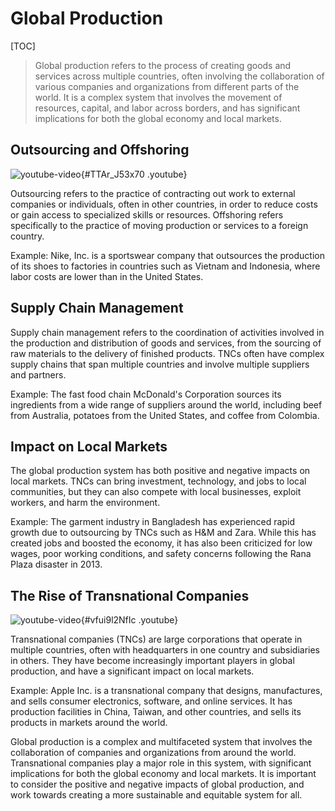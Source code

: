 # Global Production

[TOC]

> Global production refers to the process of creating goods and services across multiple countries, often involving the collaboration of various companies and organizations from different parts of the world. It is a complex system that involves the movement of resources, capital, and labor across borders, and has significant implications for both the global economy and local markets.

## Outsourcing and Offshoring

![youtube-video](media/live/ttar-j53x70.jpeg "click to load video"){#TTAr_J53x70 .youtube}

Outsourcing refers to the practice of contracting out work to external companies or individuals, often in other countries, in order to reduce costs or gain access to specialized skills or resources. Offshoring refers specifically to the practice of moving production or services to a foreign country.

Example: Nike, Inc. is a sportswear company that outsources the production of its shoes to factories in countries such as Vietnam and Indonesia, where labor costs are lower than in the United States.

## Supply Chain Management

Supply chain management refers to the coordination of activities involved in the production and distribution of goods and services, from the sourcing of raw materials to the delivery of finished products. TNCs often have complex supply chains that span multiple countries and involve multiple suppliers and partners.

Example: The fast food chain McDonald's Corporation sources its ingredients from a wide range of suppliers around the world, including beef from Australia, potatoes from the United States, and coffee from Colombia.

## Impact on Local Markets

The global production system has both positive and negative impacts on local markets. TNCs can bring investment, technology, and jobs to local communities, but they can also compete with local businesses, exploit workers, and harm the environment.

Example: The garment industry in Bangladesh has experienced rapid growth due to outsourcing by TNCs such as H&M and Zara. While this has created jobs and boosted the economy, it has also been criticized for low wages, poor working conditions, and safety concerns following the Rana Plaza disaster in 2013.

## The Rise of Transnational Companies

![youtube-video](media/live/vfui9l2nfic.jpeg "click to load video"){#vfui9l2NfIc .youtube}

Transnational companies (TNCs) are large corporations that operate in multiple countries, often with headquarters in one country and subsidiaries in others. They have become increasingly important players in global production, and have a significant impact on local markets.

Example: Apple Inc. is a transnational company that designs, manufactures, and sells consumer electronics, software, and online services. It has production facilities in China, Taiwan, and other countries, and sells its products in markets around the world.

Global production is a complex and multifaceted system that involves the collaboration of companies and organizations from around the world. Transnational companies play a major role in this system, with significant implications for both the global economy and local markets. It is important to consider the positive and negative impacts of global production, and work towards creating a more sustainable and equitable system for all.


